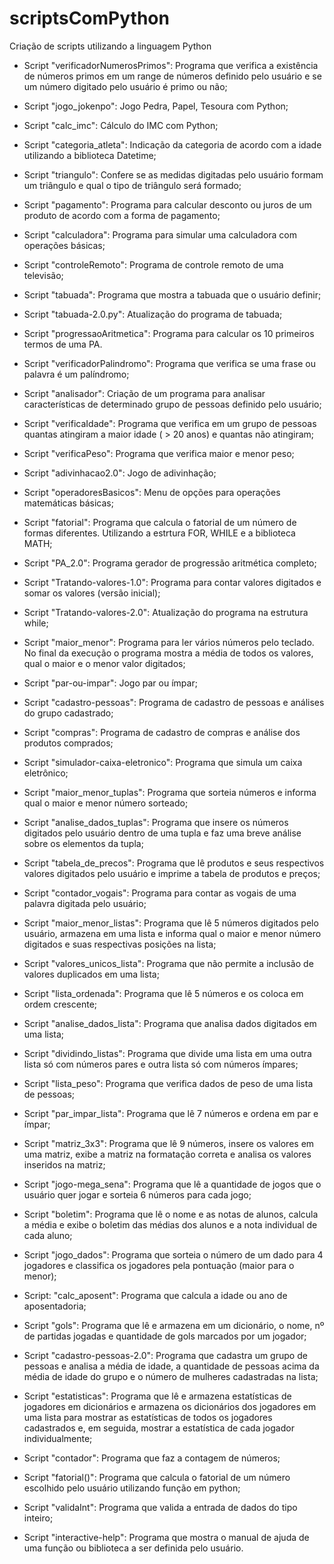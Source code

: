 # scriptsComPython
 Criação de scripts utilizando a linguagem Python
 
 - Script "verificadorNumerosPrimos": Programa que verifica a existência de números primos em um range de números definido pelo usuário e se um número digitado pelo usuário é primo ou não;
 
 - Script "jogo_jokenpo": Jogo Pedra, Papel, Tesoura com Python; 

 - Script "calc_imc": Cálculo do IMC com Python;

 - Script "categoria_atleta": Indicação da categoria de acordo com a idade utilizando a biblioteca Datetime;

 - Script "triangulo": Confere se as medidas digitadas pelo usuário formam um triângulo e qual o tipo de triângulo será formado;

 - Script "pagamento": Programa para calcular desconto ou juros de um produto de acordo com a forma de pagamento;

 - Script "calculadora": Programa para simular uma calculadora com operações básicas;

 - Script "controleRemoto": Programa de controle remoto de uma televisão;

 - Script "tabuada": Programa que mostra a tabuada que o usuário definir;

 - Script "tabuada-2.0.py": Atualização do programa de tabuada;

 - Script "progressaoAritmetica": Programa para calcular os 10 primeiros termos de uma PA.

 - Script "verificadorPalindromo": Programa que verifica se uma frase ou palavra é um palíndromo;

 - Script "analisador": Criação de um programa para analisar características de determinado grupo de pessoas definido pelo usuário;
 
 - Script "verificaIdade": Programa que verifica em um grupo de pessoas quantas atingiram a maior idade ( > 20 anos) e quantas não atingiram;
 
 - Script "verificaPeso": Programa que verifica maior e menor peso;
 
 - Script "adivinhacao2.0": Jogo de adivinhação;

 - Script "operadoresBasicos": Menu de opções para operações matemáticas básicas;

 - Script "fatorial": Programa que calcula o fatorial de um número de formas diferentes. Utilizando a estrtura FOR, WHILE e a biblioteca MATH;

 - Script "PA_2.0": Programa gerador de progressão aritmética completo;

 - Script "Tratando-valores-1.0": Programa para contar valores digitados e somar os valores (versão inicial);

 - Script "Tratando-valores-2.0": Atualização do programa na estrutura while;

 - Script "maior_menor": Programa para ler vários números pelo teclado. No final da execução o programa mostra a média de todos os valores, qual o maior e o menor valor digitados;

 - Script "par-ou-impar": Jogo par ou ímpar;
 
 - Script "cadastro-pessoas": Programa de cadastro de pessoas e análises do grupo cadastrado;
 
 - Script "compras": Programa de cadastro de compras e análise dos produtos comprados;

 - Script "simulador-caixa-eletronico": Programa que simula um caixa eletrônico;

 - Script "maior_menor_tuplas": Programa que sorteia números e informa qual o maior e menor número sorteado;

 - Script "analise_dados_tuplas": Programa que insere os números digitados pelo usuário dentro de uma tupla e faz uma breve análise sobre os elementos da tupla;

 - Script "tabela_de_precos": Programa que lê produtos e seus respectivos valores digitados pelo usuário e imprime a tabela de produtos e preços;

 - Script "contador_vogais": Programa para contar as vogais de uma palavra digitada pelo usuário;

 - Script "maior_menor_listas": Programa que lê 5 números digitados pelo usuário, armazena em uma lista e informa qual o maior e menor número digitados e suas respectivas posições na lista;

 - Script "valores_unicos_lista": Programa que não permite a inclusão de valores duplicados em uma lista;

 - Script "lista_ordenada": Programa que lê 5 números e os coloca em ordem crescente;

 - Script "analise_dados_lista": Programa que analisa dados digitados em uma lista;

 - Script "dividindo_listas": Programa que divide uma lista em uma outra lista só com números pares e outra lista só com números ímpares;

 - Script "lista_peso": Programa que verifica dados de peso de uma lista de pessoas;

 - Script "par_impar_lista": Programa que lê 7 números e ordena em par e ímpar;

 - Script "matriz_3x3": Programa que lê 9 números, insere os valores em uma matriz, exibe a matriz na formatação correta e analisa os valores inseridos na matriz;

 - Script "jogo-mega_sena": Programa que lê a quantidade de jogos que o usuário quer jogar e sorteia 6 números para cada jogo;

 - Script "boletim": Programa que lê o nome e as notas de alunos, calcula a média e exibe o boletim das médias dos alunos e a nota individual de cada aluno;

 - Script "jogo_dados": Programa que sorteia o número de um dado para 4 jogadores e classifica os jogadores pela pontuação (maior para o menor);

 - Script: "calc_aposent": Programa que calcula a idade ou ano de aposentadoria;

 - Script "gols": Programa que lê e armazena em um dicionário, o nome, nº de partidas jogadas e quantidade de gols marcados por um jogador;

 - Script "cadastro-pessoas-2.0": Programa que cadastra um grupo de pessoas e analisa a média de idade, a quantidade de pessoas acima da média de idade do grupo e o número de mulheres cadastradas na lista;

 - Script "estatisticas": Programa que lê e armazena estatísticas de jogadores em dicionários e armazena os dicionários dos jogadores em uma lista para mostrar as estatísticas de todos os jogadores cadastrados e, em seguida, mostrar a estatística de cada jogador individualmente;

 - Script "contador": Programa que faz a contagem de números;

 - Script "fatorial()": Programa que calcula o fatorial de um número escolhido pelo usuário utilizando função em python;

 - Script "validaInt": Programa que valida a entrada de dados do tipo inteiro;

 - Script "interactive-help": Programa que mostra o manual de ajuda de uma função ou biblioteca a ser definida pelo usuário.
